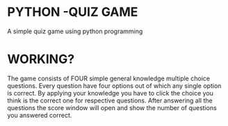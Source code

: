 # PYTHON -QUIZ GAME
 A simple quiz game using python programming




 

 # WORKING?
 The game consists of FOUR simple general knowledge multiple choice questions. Every question have four options out of which any single option is correct. By applying your knowledge you have to click the choice you 
 think is the correct one for respective questions. After answering all the questions the score window will open and show the number of questions you answered correct.




